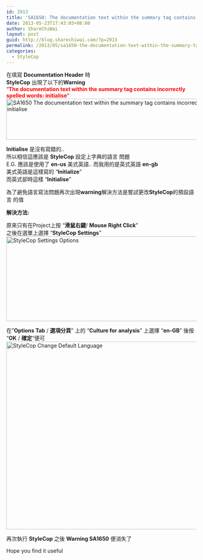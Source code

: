 ```yaml
---
id: 2913
title: 'SA1650: The documentation text within the summary tag contains incorrectly spelled words &#8211; Change StyleCop default language to British English'
date: 2013-05-23T17:43:03+08:00
author: ShareChiWai
layout: post
guid: http://blog.sharechiwai.com/?p=2913
permalink: /2013/05/sa1650-the-documentation-text-within-the-summary-tag-contains-incorrectly-spelled-words-change-stylecop-default-language-to-british-english/
categories:
  - StyleCop
---
```

在填寫 **Documentation Header** 時  
**StyleCop** 出現了以下的**Warning**  
&#8220;<span style="color: #ff0000;"><strong>The documentation text within the summary tag contains incorrectly spelled words: initialise</strong></span>&#8220;[<img class="alignnone size-full wp-image-2915" alt="SA1650 The documentation text within the summary tag contains incorrectly spelled words: initialise" src="https://i0.wp.com/blog.sharechiwai.com/wp-content/uploads/2013/09/SA1650_BritishEng.png?resize=625%2C109" width="625" height="109" data-recalc-dims="1" />](https://i0.wp.com/blog.sharechiwai.com/wp-content/uploads/2013/09/SA1650_BritishEng.png)

**Initialise** 是沒有寫錯的..  
所以相信這應該是 **StyleCop** 設定上字典的語言 問題  
E.G. 應該是使用了 **en-us** 美式英語.. 而我用的是英式英語 **en-gb**  
美式英語是這樣寫的 &#8220;**Initialize**&#8221;  
而英式卻時這樣 &#8220;**Initialise**&#8221;

為了避免語言寫法問題再次出現**warning**解決方法是嘗試更改**StyleCop**的預設語言 的值

**解決方法:**

原來只有在Project上按 “**滑鼠右鍵**/ **Mouse Right Click**”  
之後在選單上選擇 “**StyleCop Settings**”  
[<img alt="StyleCop Settings Options" src="https://i1.wp.com/blog.sharechiwai.com/wp-content/uploads/2013/05/StyleCopSettingsOptions.png?resize=625%2C225" width="625" height="225" data-recalc-dims="1" />](https://i1.wp.com/blog.sharechiwai.com/wp-content/uploads/2013/05/StyleCopSettingsOptions.png)

在&#8221;**Options Tab** / **選項分頁**&#8221; 上的 &#8220;**Culture for analysis**&#8221; 上選擇 &#8220;**en-GB**&#8221; 後按 &#8220;**OK** / **確定**&#8220;便可  
[<img class="alignnone size-full wp-image-2914" alt="StyleCop Change Default Language" src="https://i1.wp.com/blog.sharechiwai.com/wp-content/uploads/2013/09/StyleCopSettingsOptionLanguage.png?resize=625%2C498" width="625" height="498" data-recalc-dims="1" />](https://i1.wp.com/blog.sharechiwai.com/wp-content/uploads/2013/09/StyleCopSettingsOptionLanguage.png)

再次執行 **StyleCop** 之後 **Warning SA1650** 便消失了

Hope you find it useful